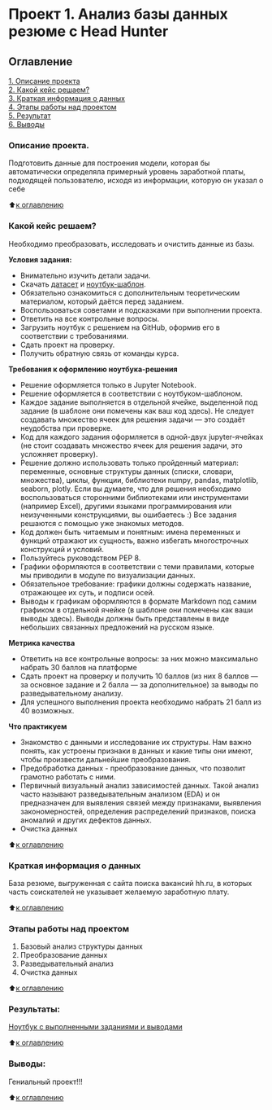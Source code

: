 # Проект 1. Анализ базы данных резюме c Head Hunter

## Оглавление  
[1. Описание проекта](https://github.com/V3ence/DS_education/blob/main/project_1/README.md#Описание-проекта)  
[2. Какой кейс решаем?](https://github.com/V3ence/DS_education/blob/main/project_1/README.md#%D0%BA%D0%B0%D0%BA%D0%BE%D0%B9-%D0%BA%D0%B5%D0%B9%D1%81-%D1%80%D0%B5%D1%88%D0%B0%D0%B5%D0%BC)  
[3. Краткая информация о данных](https://github.com/V3ence/DS_education/blob/main/project_1/README.md#%D0%BA%D1%80%D0%B0%D1%82%D0%BA%D0%B0%D1%8F-%D0%B8%D0%BD%D1%84%D0%BE%D1%80%D0%BC%D0%B0%D1%86%D0%B8%D1%8F-%D0%BE-%D0%B4%D0%B0%D0%BD%D0%BD%D1%8B%D1%85)  
[4. Этапы работы над проектом](https://github.com/V3ence/DS_education/blob/main/project_1/README.md#Этапы-работы-над-проектом)  
[5. Результат](https://github.com/V3ence/DS_education/blob/main/project_1/README.md#Результаты)    
[6. Выводы](https://github.com/V3ence/DS_education/blob/main/project_1/README.md#Выводы)   


### Описание проекта.    
Подготовить данные для построения модели, которая бы автоматически определяла примерный уровень заработной платы, подходящей пользователю, исходя из информации, которую он указал о себе

:arrow_up:[к оглавлению](https://github.com/V3ence/DS_education/blob/main/project_1/README.md#Оглавление)

### Какой кейс решаем?    
Необходимо преобразовать, исследовать и очистить данные из базы.

**Условия задания:**  
- Внимательно изучить детали задачи.
- Скачать [датасет](https://drive.google.com/file/d/1Kb78mAWYKcYlellTGhIjPI-bCcKbGuTn/view?usp=sharing) и [ноутбук-шаблон](https://lms.skillfactory.ru/assets/courseware/v1/1577d067038f8073197105c174f05822/asset-v1:SkillFactory+DST-3.0+28FEB2021+type@asset+block/Project-1._%D0%9D%D0%BE%D1%83%D1%82%D0%B1%D1%83%D0%BA-%D1%88%D0%B0%D0%B1%D0%BB%D0%BE%D0%BD.ipynb).
- Обязательно ознакомиться с дополнительным теоретическим материалом, который даётся перед заданием.
- Воспользоваться советами и подсказками при выполнении проекта.
- Ответить на все контрольные вопросы.
- Загрузить ноутбук с решением на GitHub, оформив его в соответствии с требованиями.
- Сдать проект на проверку.
- Получить обратную связь от команды курса.

**Требования к оформлению ноутбука-решения**
- Решение оформляется только в Jupyter Notebook.
- Решение оформляется в соответствии с ноутбуком-шаблоном.
- Каждое задание выполняется в отдельной ячейке, выделенной под задание (в шаблоне они помечены как ваш код здесь). Не следует создавать множество ячеек для решения задачи — это создаёт неудобства при проверке.
- Код для каждого задания оформляется в одной-двух jupyter-ячейках (не стоит создавать множество ячеек для решения задачи, это усложняет проверку).
- Решение должно использовать только пройденный материал: переменные, основные структуры данных (списки, словари, множества), циклы, функции, библиотеки numpy, pandas, matplotlib, seaborn, plotly. Если вы думаете, что для решения необходимо воспользоваться сторонними библиотеками или инструментами (например Excel), другими языками программирования или неизученными конструкциями, вы ошибаетесь :) Все задания решаются с помощью уже знакомых методов.
- Код должен быть читаемым и понятным: имена переменных и функций отражают их сущность, важно избегать многострочных конструкций и условий.
- Пользуйтесь руководством PEP 8.
- Графики оформляются в соответствии с теми правилами, которые мы приводили в модуле по визуализации данных.
- Обязательное требование: графики должны содержать название, отражающее их суть, и подписи осей.
- Выводы к графикам оформляются в формате Markdown под самим графиком в отдельной ячейке (в шаблоне они помечены как ваши выводы здесь). Выводы должны быть представлены в виде небольших связанных предложений на русском языке.

**Метрика качества**   
- Ответить на все контрольные вопросы: за них можно максимально набрать 30 баллов на платформе 
- Сдать проект на проверку и получить 10 баллов (из них 8 баллов — за основное задание и 2 балла — за дополнительное) за выводы по разведывательному анализу.
- Для успешного выполнения проекта необходимо набрать 21 балл из 40 возможных.

**Что практикуем**     
- Знакомство с данными и исследование их структуры. Нам важно понять, как устроены признаки в данных и какие типы они имеют, чтобы произвести дальнейшие преобразования.
- Предобработка данных - преобразование данных, что позволит грамотно работать с ними.
- Первичный визуальный анализ зависимостей данных. Такой анализ часто называют разведывательным анализом (EDA) и он предназначен для выявления связей между признаками, выявления закономерностей, определения распределений признаков, поиска аномалий и других дефектов данных.
- Очистка данных

:arrow_up:[к оглавлению](https://github.com/V3ence/DS_education/blob/main/project_1/README.md#Оглавление)

### Краткая информация о данных
База резюме, выгруженная с сайта поиска вакансий hh.ru, в которых часть соискателей не указывает желаемую заработную плату.

:arrow_up:[к оглавлению](https://github.com/V3ence/DS_education/blob/main/project_1/README.md#Оглавление)

### Этапы работы над проектом
1. Базовый анализ структуры данных
2. Преобразование данных
3. Разведывательный анализ
4. Очистка данных

:arrow_up:[к оглавлению](https://github.com/V3ence/DS_education/blob/main/project_1/README.md#Оглавление)

### Результаты:  
[Ноутбук с выполненными заданиями и выводами](https://github.com/V3ence/DS_education/blob/main/project_1/Project-1.%20%D0%9D%D0%BE%D1%83%D1%82%D0%B1%D1%83%D0%BA-%D1%88%D0%B0%D0%B1%D0%BB%D0%BE%D0%BD.ipynb)

:arrow_up:[к оглавлению](https://github.com/V3ence/DS_education/blob/main/project_1/README.md#Оглавление)

### Выводы:  
Гениальный проект!!!

:arrow_up:[к оглавлению](https://github.com/V3ence/DS_education/blob/main/project_1/README.md#Оглавление)
